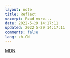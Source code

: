 ```yaml
---
layout: note
title: Reflect
excerpt: Read more...
date: 2022-5-29 14:17:11
updated: 2022-5-29 14:17:11
comments: false
lang: zh-CN
---
```


[MDN](https://developer.mozilla.org/zh-CN/docs/Web/JavaScript/Reference/Global_Objects/Reflect)
  